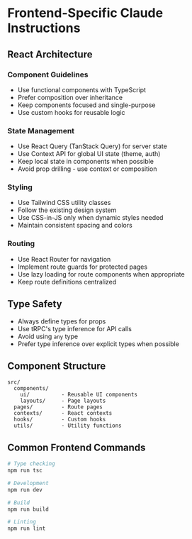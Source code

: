 # Frontend-Specific Claude Instructions

## React Architecture

### Component Guidelines
- Use functional components with TypeScript
- Prefer composition over inheritance
- Keep components focused and single-purpose
- Use custom hooks for reusable logic

### State Management
- Use React Query (TanStack Query) for server state
- Use Context API for global UI state (theme, auth)
- Keep local state in components when possible
- Avoid prop drilling - use context or composition

### Styling
- Use Tailwind CSS utility classes
- Follow the existing design system
- Use CSS-in-JS only when dynamic styles needed
- Maintain consistent spacing and colors

### Routing
- Use React Router for navigation
- Implement route guards for protected pages
- Use lazy loading for route components when appropriate
- Keep route definitions centralized

## Type Safety
- Always define types for props
- Use tRPC's type inference for API calls
- Avoid using `any` type
- Prefer type inference over explicit types when possible

## Component Structure
```
src/
  components/
    ui/          - Reusable UI components
    layouts/     - Page layouts
  pages/         - Route pages
  contexts/      - React contexts
  hooks/         - Custom hooks
  utils/         - Utility functions
```

## Common Frontend Commands
```bash
# Type checking
npm run tsc

# Development
npm run dev

# Build
npm run build

# Linting
npm run lint
```